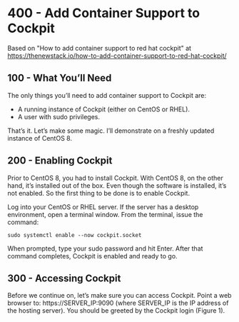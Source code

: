 # 400 - Add Container Support to Cockpit

Based on "How to add container support to red hat cockpit" at https://thenewstack.io/how-to-add-container-support-to-red-hat-cockpit/

## 100 - What You’ll Need

The only things you’ll need to add container support to Cockpit are:

- A running instance of Cockpit (either on CentOS or RHEL).
- A user with sudo privileges.

That’s it. Let’s make some magic. I’ll demonstrate on a freshly updated instance of CentOS 8.

## 200 - Enabling Cockpit

Prior to CentOS 8, you had to install Cockpit. With CentOS 8, on the other hand, it’s installed out of the box. Even though the software is installed, it’s not enabled. So the first thing to be done is to enable Cockpit.

Log into your CentOS or RHEL server. If the server has a desktop environment, open a terminal window. From the terminal, issue the command:
```
sudo systemctl enable --now cockpit.socket
```

When prompted, type your sudo password and hit Enter. After that command completes, Cockpit is enabled and ready to go.

## 300 - Accessing Cockpit

Before we continue on, let’s make sure you can access Cockpit. Point a web browser to: https://SERVER_IP:9090 (where SERVER_IP is the IP address of the hosting server). You should be greeted by the Cockpit login (Figure 1).

